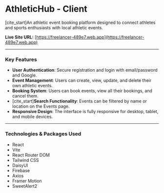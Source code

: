 # AthleticHub - Client

[cite_start]An athletic event booking platform designed to connect athletes and sports enthusiasts with local athletic events. 

**Live Site URL:** [https://freelancer-489e7.web.app](https://freelancer-489e7.web.app)

---

### Key Features

* **User Authentication**: Secure registration and login with email/password and Google.
* **Event Management**: Users can create, view, update, and delete their own athletic events.
* **Booking System**: Users can book events, view all their bookings, and cancel them.
* [cite_start]**Search Functionality**: Events can be filtered by name or location on the Events page.
* **Responsive Design**: The interface is fully responsive for desktop, tablet, and mobile devices.

---

### Technologies & Packages Used

* React
* Vite
* React Router DOM
* Tailwind CSS
* DaisyUI
* Firebase
* Axios
* Framer Motion
* SweetAlert2